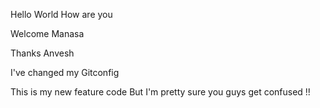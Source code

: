 Hello World
How are you

Welcome Manasa

Thanks Anvesh

I've changed my Gitconfig

This is my new feature code
But I'm pretty sure you guys get confused !! 
